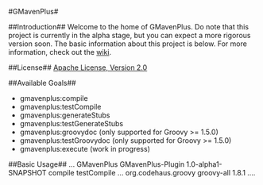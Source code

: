 #GMavenPlus#

##Introduction##
Welcome to the home of GMavenPlus.  Do note that this project is currently in the alpha stage, but you can expect a more rigorous version soon.
The basic information about this project is below.  For more information, check out the [wiki](http://github.com/keeganwitt/GMavenPlus/wiki).

##License##
[Apache License, Version 2.0](http://www.apache.org/licenses/LICENSE-2.0)

##Available Goals##
* gmavenplus:compile
* gmavenplus:testCompile
* gmavenplus:generateStubs
* gmavenplus:testGenerateStubs
* gmavenplus:groovydoc (only supported for Groovy >= 1.5.0)
* gmavenplus:testGroovydoc (only supported for Groovy >= 1.5.0)
* gmavenplus:execute (work in progress)

##Basic Usage##
    <project>
      ...
      <build>
        <plugins>
          <plugin>
            <groupId>GMavenPlus</groupId>
            <artifactId>GMavenPlus-Plugin</artifactId>
            <version>1.0-alpha1-SNAPSHOT</version>
            <executions>
              <execution>
                <goals>
                  <goal>compile</goal>
                  <goal>testCompile</goal>
                </goals>
              </execution>
            </executions>
          </plugin>
          ...
        </plugins>
      </build>
      <dependencies>
        <dependency>
          <groupId>org.codehaus.groovy</groupId>
          <artifactId>groovy-all</artifactId>
          <!-- any version of Groovy should work here -->
          <version>1.8.1</version>
        </dependency>
        ....
      </dependencies>
    </project>
